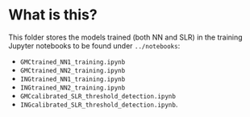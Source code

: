# What is this?

This folder stores the models trained (both NN and SLR) in the training Jupyter notebooks to be found under `../notebooks`:

+ `GMCtrained_NN1_training.ipynb`
+ `GMCtrained_NN2_training.ipynb` 
+ `INGtrained_NN1_training.ipynb`
+ `INGtrained_NN2_training.ipynb`
+ `GMCcalibrated_SLR_threshold_detection.ipynb`
+ `INGcalibrated_SLR_threshold_detection.ipynb`.
